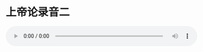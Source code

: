 # 上帝论录音二

<audio style="width: 100%;" preload="false" controls controlslist="nodownload"><source src="//cdn.simai.ml/audio/mp3/old/27375.mp3" type="audio/mpeg">Your browser does not support the audio element.</audio>


